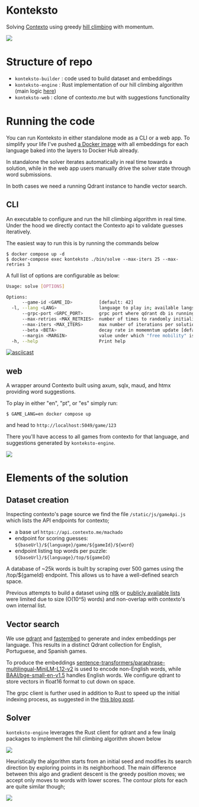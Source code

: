 # Konteksto
Solving [Contexto](https://contexto.me/en/) using greedy [hill climbing](https://en.wikipedia.org/wiki/Hill_climbing) with momentum.

![](assets/cli.png)

# Structure of repo
* `konteksto-builder` : code used to build dataset and embeddings
* `konteksto-engine` : Rust implementation of our hill climbing algorithm (main logic [here](https://github.com/nnethercott/konteksto/blob/main/konteksto-engine/src/solver.rs#L173))
* `konteksto-web` : clone of contexto.me but with suggestions functionality


# Running the code
You can run Konteksto in either standalone mode as a CLI or a web app. To simplify your life I've pushed [a Docker image](https://hub.docker.com/repository/docker/nnethercott/konteksto/general) with all embeddings for each language baked into the layers to Docker Hub already. 

In standalone the solver iterates automatically in real time towards a solution, while in the web app users manually drive the solver state through word submissions.

In both cases we need a running Qdrant instance to handle vector search.

## CLI
An executable to configure and run the hill climbing algorithm in real time. Under the hood we directly contact the Contexto api to validate guesses iteratively.

The easiest way to run this is by running the commands below
```
$ docker compose up -d
$ docker-compose exec konteksto ./bin/solve --max-iters 25 --max-retries 3
```

A full list of options are configurable as below:
```bash
Usage: solve [OPTIONS]

Options:
      --game-id <GAME_ID>          [default: 42]
  -l, --lang <LANG>                language to play in; available langs are: 'en', 'pt-br', and 'es' [default: en]
      --grpc-port <GRPC_PORT>      grpc port where qdrant db is running on [env: QDRANT__SERVICE__GRPC_PORT=] [default: 6334]
      --max-retries <MAX_RETRIES>  number of times to randomly initialize search algorithm [default: 1]
      --max-iters <MAX_ITERS>      max number of iterations per solution attempt [default: 100]
      --beta <BETA>                decay rate in momemntum update [default: 0.5]
      --margin <MARGIN>            value under which "free mobility" is possible [default: 200]
  -h, --help                       Print help
```

[![asciicast](https://asciinema.org/a/7YKKIisc5J5uvDfLXtkJb2n3f.svg)](https://asciinema.org/a/7YKKIisc5J5uvDfLXtkJb2n3f)

## web
A wrapper around Contexto built using axum, sqlx, maud, and htmx providing word suggestions.

To play in either "en", "pt", or "es" simply run:
```
$ GAME_LANG=en docker compose up
```
and head to `http://localhost:5049/game/123`

There you'll have access to all games from contexto for that language, and suggestions generated by `konteksto-engine`.

![](assets/web.png)

# Elements of the solution
## Dataset creation
Inspecting contexto's page source we find the file `/static/js/gameApi.js` which lists the API endpoints for contexto;
  * a base url `https://api.contexto.me/machado`
  * endpoint for scoring guesses: `${baseUrl}/${language}/game/${gameId}/${word}`
  * endpoint listing top words per puzzle: `${baseUrl}/${language}/top/${gameId}`

A database of ~25k words is built by scraping over 500 games using the /top/${gameId} endpoint. This allows us to have a well-defined search space.

Previous attempts to build a dataset using [nltk](https://www.nltk.org/howto/corpus.html) or [publicly available lists](https://github.com/dwyl/english-words) were limited due to size (O(10^5) words) and non-overlap with contexto's own internal list.

## Vector search
We use [qdrant](https://github.com/qdrant/qdrant) and [fastembed](https://github.com/qdrant/fastembed) to generate and index embeddings per language. This results in a distinct Qdrant collection for English, Portuguese, and Spanish games.

To produce the embeddings [sentence-transformers/paraphrase-multilingual-MiniLM-L12-v2](https://huggingface.co/sentence-transformers/paraphrase-multilingual-MiniLM-L12-v2) is used to encode non-English words, while [BAAI/bge-small-en-v1.5](https://huggingface.co/BAAI/bge-small-en-v1.5) handles English words. We configure qdrant to store vectors in float16 format  to cut down on space. 

The grpc client is further used in addition to Rust to speed up the initial indexing process, as suggested in the [this blog post](https://qdrant.tech/articles/indexing-optimization/).

## Solver
`konteksto-engine` leverages the Rust client for qdrant and a few linalg packages to implement the hill climbing algorithm shown below

![](assets/algo.png)

Heuristically the algorithm starts from an initial seed and modifies its search direction by exploring points in its neighborhood. The main difference between this algo and gradient descent is the greedy position moves; we accept only moves to words with lower scores. The contour plots for each are quite similar though;

![](assets/contour.png)
